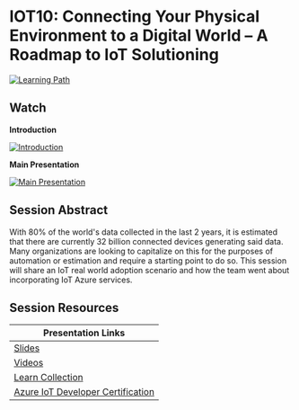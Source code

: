 # IOT10: Connecting Your Physical Environment to a Digital World – A Roadmap to IoT Solutioning  

[![Learning Path](https://img.shields.io/badge/Learning%20Path-IOT-fe5e00?logo=microsoft)](https://aka.ms/iotlp)

## Watch

**Introduction**

[![Introduction](https://img.youtube.com/vi/VIDEOID/0.jpg)](https://www.youtube.com/watch?v=VIDEOID)

**Main Presentation**

[![Main Presentation](https://img.youtube.com/vi/VIDEOID/0.jpg)](https://www.youtube.com/watch?v=VIDEOID)

## Session Abstract

With 80% of the world's data collected in the last 2 years, it is estimated that there are currently 32 billion connected devices generating said data.  Many organizations are looking to capitalize on this for the purposes of automation or estimation and require a starting point to do so.  This session will share an IoT real world adoption scenario and how the team went about incorporating IoT Azure services.

## Session Resources

| Presentation Links                                                        |
|---------------------------------------------------------------------------|
| [Slides](./slides)                                                        |
| [Videos](./videos)                                                        |
| [Learn Collection](https://aka.ms/iot10/learn)                            |
| [Azure IoT Developer Certification](https://aka.ms/iot10/certification)   |
